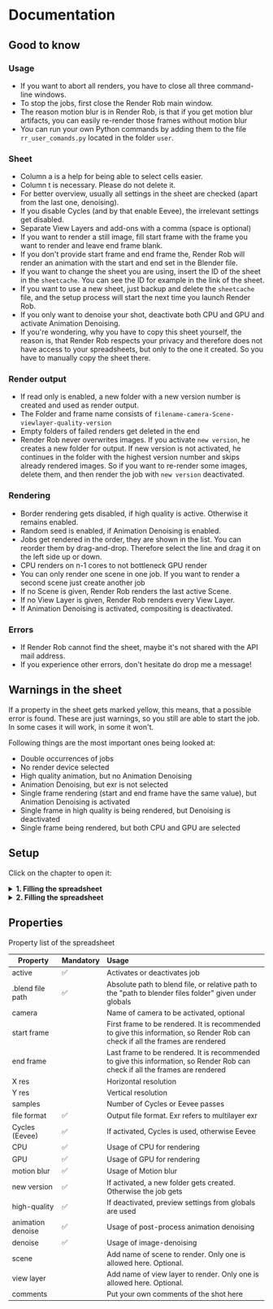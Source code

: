 # Documentation

## Good to know

### Usage

- If you want to abort all renders, you have to close all three command-line windows.
- To stop the jobs, first close the Render Rob main window.
- The reason motion blur is in Render Rob, is that if you get motion blur artifacts, you can easily re-render those frames without motion blur
- You can run your own Python commands by adding them to the file `rr_user_comands.py` located in the folder `user`.

### Sheet

- Column a is a help for being able to select cells easier.
- Column t is necessary. Please do not delete it.
- For better overview, usually all settings in the sheet are checked (apart from the last one, denoising).
- If you disable Cycles (and by that enable Eevee), the irrelevant settings get disabled.
- Separate View Layers and add-ons with a comma (space is optional)
- If you want to render a still image, fill start frame with the frame you want to render and leave end frame blank.
- If you don't provide start frame and end frame the, Render Rob will render an animation with the start and end set in the Blender file.
- If you want to change the sheet you are using, insert the ID of the sheet in the `sheetcache`. You can see the ID for example in the link of the sheet.
- If you want to use a new sheet, just backup and delete the `sheetcache` file, and the setup process will start the next time you launch Render Rob.
- If you only want to denoise your shot, deactivate both CPU and GPU and activate Animation Denoising.
- If you're wondering, why you have to copy this sheet yourself, the reason is, that Render Rob respects your privacy and therefore does not have access to your spreadsheets, but only to the one it created. So you have to manually copy the sheet there.

### Render output

- If read only is enabled, a new folder with a new version number is created and used as render output.
- The Folder and frame name consists of `filename-camera-Scene-viewlayer-quality-version`
- Empty folders of failed renders get deleted in the end
- Render Rob never overwrites images. If you activate `new version`, he creates a new folder for output. If new version is not activated, he continues in the folder with the highest version number and skips already rendered images. So if you want to re-render some images, delete them, and then render the job with `new version` deactivated.

### Rendering

- Border rendering gets disabled, if high quality is active. Otherwise it remains enabled.
- Random seed is enabled, if Animation Denoising is enabled.
- Jobs get rendered in the order, they are shown in the list. You can reorder them by drag-and-drop. Therefore select the line and drag it on the left side up or down.
- CPU renders on n-1 cores to not bottleneck GPU render
- You can only render one scene in one job. If you want to render a second scene just create another job
- If no Scene is given, Render Rob renders the last active Scene.
- If no View Layer is given, Render Rob renders every View Layer.
- If Animation Denoising is activated, compositing is deactivated.

### Errors

- If Render Rob cannot find the sheet, maybe it's not shared with the API mail address.
- If you experience other errors, don't hesitate do drop me a message!

## Warnings in the sheet

If a property in the sheet gets marked yellow, this means, that a possible error is found. These are just warnings, so you still are able to start the job. In some cases it will work, in some it won't.

Following things are the most important ones being looked at:

- Double occurrences of jobs
- No render device selected
- High quality animation, but no Animation Denoising
- Animation Denoising, but exr is not selected
- Single frame rendering (start and end frame have the same value), but Animation Denoising is activated
- Single frame in high quality is being rendered, but Denoising is deactivated
- Single frame being rendered, but both CPU and GPU are selected

## Setup

Click on the chapter to open it:

<!-- ### Filling the spreadsheet -->

<details>
<summary><b>1. Filling the spreadsheet</b> </summary>

1. Start Render Rob. This will open a login screen in your browser.

2. Select a Google account to proceed

![login](img/readme_pics/login1.jpg)

3. Grant Render Rob the permission to view and manage the files it created. (It won't have any access to your files!)

![login](img/readme_pics/login2.jpg)

Confirm your choices.

![login](img/readme_pics/login3.jpg)

Close the browser tab, if this is shown:

![login](img/readme_pics/login4.jpg)

6. Now go to the newly opened browser tab with the Render Rob template sheet. Copy both sheets to the new file, that has been just created in the background.

![login](img/readme_pics/sheet1.jpg)

The new file should show up on the left, since it's the newest one.

![login](img/readme_pics/sheet2.jpg)

Click OK

![login](img/readme_pics/sheet3.jpg)

Copy the second sheet.

![login](img/readme_pics/sheet4.jpg)

Select the sheet again.

![login](img/readme_pics/sheet2.jpg)

Click OK again.

![login](img/readme_pics/sheet3.jpg)

Then click enter in the Render Rob terminal to continue.
</details>

<details>
<summary> <b> 2. Filling the spreadsheet </b> </summary>

After setting that up, fill in the global settings in the Sheet. The Blender Path and Render Path is mandatory, the rest is optional.

![Text](img/readme_pics/Anmerkung%202020-04-26%20134758.jpg)

Now you only have to paste your attributes of your job to be rendered, and run `renderrob.exe`!

</details>



## Properties

Property list of the spreadsheet

| Property | Mandatory |Usage |
|--- |:---|:---|
| active | ✅ | Activates or deactivates job |
| .blend file path | ✅ | Absolute path to blend file, or relative path to the "path to blender files folder" given under globals |
| camera | | Name of camera to be activated, optional |
| start frame | | First frame to be rendered. It is recommended to give this information, so Render Rob can check if all the frames are rendered|
| end frame | | Last frame to be rendered. It is recommended to give this information, so Render Rob can check if all the frames are rendered|
| X res | | Horizontal resolution |
| Y res | | Vertical resolution|
| samples | | Number of Cycles or Eevee passes|
| file format | ✅ | Output file format. Exr refers to multilayer exr|
| Cycles (Eevee) | ✅ | If activated, Cycles is used, otherwise Eevee|
| CPU | ✅ | Usage of CPU for rendering |
| GPU | ✅ | Usage of GPU for rendering |
| motion blur | ✅ | Usage of Motion blur |
| new version | ✅ | If activated, a new folder gets created. Otherwise the job gets  |
| high-quality | ✅ | If deactivated, preview settings from globals are used|
| animation denoise | ✅ | Usage of post-process animation denoising|
| denoise | ✅ | Usage of image-denoising|
| scene | | Add name of scene to render. Only one is allowed here. Optional.|
| view layer | | Add name of view layer to render. Only one is allowed here. Optional.|
| comments | | Put your own comments of the shot here|

